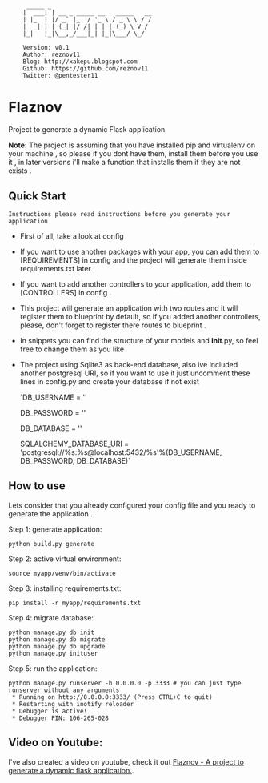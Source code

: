 # 
		 _____ _                            
		|  ___| | __ _ _____ __   _____   __
		| |_  | |/ _` |_  / '_ \ / _ \ \ / /
		|  _| | | (_| |/ /| | | | (_) \ V / 
		|_|   |_|\__,_/___|_| |_|\___/ \_/  

		Version: v0.1
		Author: reznov11
		Blog: http://xakepu.blogspot.com
		Github: https://github.com/reznov11
		Twitter: @pentester11
		
Flaznov
============

Project to generate a dynamic Flask application.

**Note:** The project is assuming that you have installed pip and virtualenv on your machine , so please if you dont have them, install them before you use it , in later versions i'll make a function that installs them if they are not exists .

Quick Start
-----------

`Instructions please read instructions before you generate your application`

- First of all, take a look at config

- If you want to use another packages with your app, you can add them to [REQUIREMENTS] in config and the project will generate them inside requirements.txt later .

- If you want to add another controllers to your application, add them to [CONTROLLERS] in config .

- This project will generate an application with two routes and it will register them to blueprint by default, so if you added another controllers, please, don't forget to register there routes to blueprint .

- In snippets you can find the structure of your models and __init__.py, so feel free to change them as you like

- The project using Sqlite3 as back-end database, also ive included another postgresql URI, so if you want to use it just uncomment these lines in config.py and create your database if not exist

	`DB_USERNAME = ''
	
	DB_PASSWORD = ''
	
	DB_DATABASE = ''
	
	SQLALCHEMY_DATABASE_URI = 'postgresql://%s:%s@localhost:5432/%s'%(DB_USERNAME, DB_PASSWORD, DB_DATABASE)`


How to use
-----------

Lets consider that you already configured your config file and you ready to generate the application .

Step 1: generate application:

	python build.py generate
	

Step 2: active virtual environment:

	source myapp/venv/bin/activate
	
Step 3: installing requirements.txt:

	pip install -r myapp/requirements.txt
	
Step 4: migrate database:

	python manage.py db init
	python manage.py db migrate
	python manage.py db upgrade
	python manage.py inituser
	
Step 5: run the application:

	python manage.py runserver -h 0.0.0.0 -p 3333 # you can just type runserver without any arguments
	 * Running on http://0.0.0.0:3333/ (Press CTRL+C to quit)
	 * Restarting with inotify reloader
	 * Debugger is active!
	 * Debugger PIN: 106-265-028


Video on Youtube:
-----------

I've also created a video on youtube, check it out [Flaznov - A project to generate a dynamic flask application.](https://youtu.be/OWX-C7giNJo).
